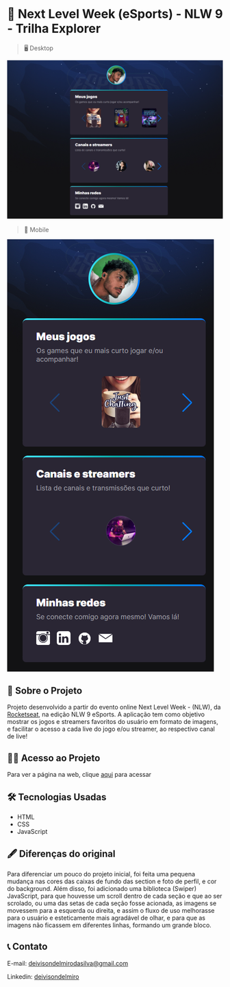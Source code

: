 # 🚀 Next Level Week (eSports) - NLW 9 - Trilha Explorer



> 🖥️ Desktop

![preview](./.github/preview-desktop.png)


> 📱 Mobile

![preview](./.github/preview-mobile.png)

## 📖 Sobre o Projeto

Projeto desenvolvido a partir do evento online Next Level Week - (NLW), da [Rocketseat](https://www.rocketseat.com.br/), na edição NLW 9 eSports.
A aplicação tem como objetivo mostrar os jogos e streamers favoritos do usuário em formato de imagens, e facilitar o acesso a cada live do jogo e/ou streamer, ao respectivo canal de live!

## 👨‍💻 Acesso ao Projeto
Para ver a página na web, clique [aqui](https://deivisondelmiro.github.io/nlw-esports-explorer) para acessar

## 🛠️ Tecnologias Usadas

- HTML
- CSS
- JavaScript

## 🖋️ Diferenças do original
Para diferenciar um pouco do projeto inicial, foi feita uma pequena mudança nas cores das caixas de fundo das section e foto de perfil, e cor do background.
Além disso, foi adicionado uma biblioteca (Swiper) JavaScript, para que houvesse um scroll dentro de cada seção e que ao ser scrolado, ou uma das setas de cada seção fosse acionada, as imagens se movessem para a esquerda ou direita, e assim o fluxo de uso melhorasse para o usuário e esteticamente mais agradável de olhar, e para que as imagens não ficassem em diferentes linhas, formando um grande bloco.

## 📞 Contato
E-mail: deivisondelmirodasilva@gmail.com

Linkedin: [deivisondelmiro](https://www.linkedin.com/in/deivisondelmiro/)
